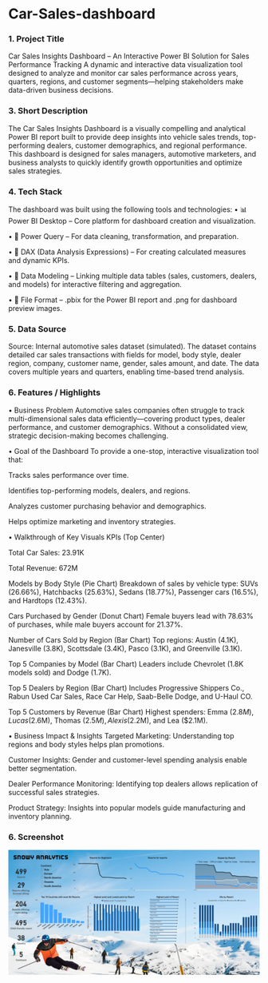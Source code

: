 # Car-Sales-dashboard
### 1. Project Title
Car Sales Insights Dashboard – An Interactive Power BI Solution for Sales Performance Tracking
A dynamic and interactive data visualization tool designed to analyze and monitor car sales performance across years, quarters, regions, and customer segments—helping stakeholders make data-driven business decisions.

### 3. Short Description
The Car Sales Insights Dashboard is a visually compelling and analytical Power BI report built to provide deep insights into vehicle sales trends, top-performing dealers, customer demographics, and regional performance. This dashboard is designed for sales managers, automotive marketers, and business analysts to quickly identify growth opportunities and optimize sales strategies.

### 4. Tech Stack
The dashboard was built using the following tools and technologies:
• 📊 Power BI Desktop – Core platform for dashboard creation and visualization.

• 📂 Power Query – For data cleaning, transformation, and preparation.

• 🧠 DAX (Data Analysis Expressions) – For creating calculated measures and dynamic KPIs.

• 📝 Data Modeling – Linking multiple data tables (sales, customers, dealers, and models) for interactive filtering and aggregation.

• 📁 File Format – .pbix for the Power BI report and .png for dashboard preview images.

### 5. Data Source
Source: Internal automotive sales dataset (simulated).
The dataset contains detailed car sales transactions with fields for model, body style, dealer region, company, customer name, gender, sales amount, and date. The data covers multiple years and quarters, enabling time-based trend analysis.

### 6. Features / Highlights
• Business Problem
Automotive sales companies often struggle to track multi-dimensional sales data efficiently—covering product types, dealer performance, and customer demographics. Without a consolidated view, strategic decision-making becomes challenging.

• Goal of the Dashboard
To provide a one-stop, interactive visualization tool that:

Tracks sales performance over time.

Identifies top-performing models, dealers, and regions.

Analyzes customer purchasing behavior and demographics.

Helps optimize marketing and inventory strategies.

• Walkthrough of Key Visuals
KPIs (Top Center)

Total Car Sales: 23.91K

Total Revenue: 672M

Models by Body Style (Pie Chart)
Breakdown of sales by vehicle type: SUVs (26.66%), Hatchbacks (25.63%), Sedans (18.77%), Passenger cars (16.5%), and Hardtops (12.43%).

Cars Purchased by Gender (Donut Chart)
Female buyers lead with 78.63% of purchases, while male buyers account for 21.37%.

Number of Cars Sold by Region (Bar Chart)
Top regions: Austin (4.1K), Janesville (3.8K), Scottsdale (3.4K), Pasco (3.1K), and Greenville (3.1K).

Top 5 Companies by Model (Bar Chart)
Leaders include Chevrolet (1.8K models sold) and Dodge (1.7K).

Top 5 Dealers by Region (Bar Chart)
Includes Progressive Shippers Co., Rabun Used Car Sales, Race Car Help, Saab-Belle Dodge, and U-Haul CO.

Top 5 Customers by Revenue (Bar Chart)
Highest spenders: Emma ($2.8M), Lucas ($2.6M), Thomas ($2.5M), Alexis ($2.2M), and Lea ($2.1M).

• Business Impact & Insights
Targeted Marketing: Understanding top regions and body styles helps plan promotions.

Customer Insights: Gender and customer-level spending analysis enable better segmentation.

Dealer Performance Monitoring: Identifying top dealers allows replication of successful sales strategies.

Product Strategy: Insights into popular models guide manufacturing and inventory planning.

### 6. Screenshot
![Dashboard Preview](https://github.com/the-mansi-goel/Ski-dashboard/blob/main/Snapshot%20of%20the%20Dahbaord.png)
